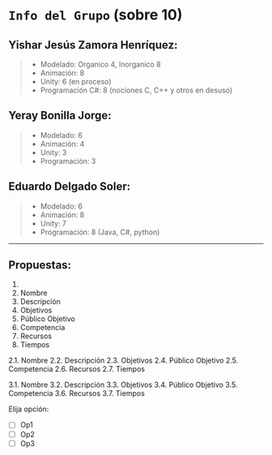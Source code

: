 # `Info del Grupo` (sobre 10)

## **Yishar Jesús Zamora Henríquez**:
>* Modelado: Organico 4, Inorganico 8
>* Animación: 8
>* Unity: 6 (en proceso)
>* Programación C#: 8 (nociones C, C++ y otros en desuso)

## **Yeray Bonilla Jorge**:
>* Modelado: 6
>* Animación: 4
>* Unity: 3
>* Programación: 3

## **Eduardo Delgado Soler**:
>* Modelado: 6
>* Animación: 8
>* Unity: 7
>* Programación: 8 (Java, C#, python)

---

## Propuestas:
1.
  1. Nombre
  2. Descripción
  3. Objetivos
  4. Público Objetivo
  5. Competencia
  6. Recursos
  7. Tiempos

2.1. Nombre
2.2. Descripción
2.3. Objetivos
2.4. Público Objetivo
2.5. Competencia
2.6. Recursos
2.7. Tiempos

3.1. Nombre
3.2. Descripción
3.3. Objetivos
3.4. Público Objetivo
3.5. Competencia
3.6. Recursos
3.7. Tiempos
  
Elija opción:
- [ ] Op1
- [ ] Op2
- [ ] Op3
